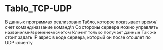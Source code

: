 # Tablo_TCP-UDP
В данных программах реализовано Табло, которое показывает время/счет команд/название команд\n
Со стороны сервера можно управлять названиями/временем/счетом
Клиент только получает данные
Так же стоит задать IP адрес в коде сервера, который он после отошлет по UDP клиенту
